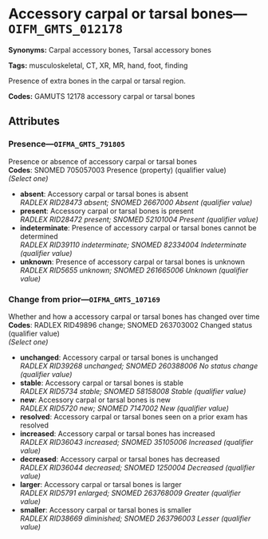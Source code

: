 # Accessory carpal or tarsal bones—`OIFM_GMTS_012178`

**Synonyms:** Carpal accessory bones, Tarsal accessory bones

**Tags:** musculoskeletal, CT, XR, MR, hand, foot, finding

Presence of extra bones in the carpal or tarsal region.

**Codes:** GAMUTS 12178 accessory carpal or tarsal bones

## Attributes

### Presence—`OIFMA_GMTS_791805`

Presence or absence of accessory carpal or tarsal bones  
**Codes**: SNOMED 705057003 Presence (property) (qualifier value)  
*(Select one)*

- **absent**: Accessory carpal or tarsal bones is absent  
_RADLEX RID28473 absent; SNOMED 2667000 Absent (qualifier value)_
- **present**: Accessory carpal or tarsal bones is present  
_RADLEX RID28472 present; SNOMED 52101004 Present (qualifier value)_
- **indeterminate**: Presence of accessory carpal or tarsal bones cannot be determined  
_RADLEX RID39110 indeterminate; SNOMED 82334004 Indeterminate (qualifier value)_
- **unknown**: Presence of accessory carpal or tarsal bones is unknown  
_RADLEX RID5655 unknown; SNOMED 261665006 Unknown (qualifier value)_

### Change from prior—`OIFMA_GMTS_107169`

Whether and how a accessory carpal or tarsal bones has changed over time  
**Codes**: RADLEX RID49896 change; SNOMED 263703002 Changed status (qualifier value)  
*(Select one)*

- **unchanged**: Accessory carpal or tarsal bones is unchanged  
_RADLEX RID39268 unchanged; SNOMED 260388006 No status change (qualifier value)_
- **stable**: Accessory carpal or tarsal bones is stable  
_RADLEX RID5734 stable; SNOMED 58158008 Stable (qualifier value)_
- **new**: Accessory carpal or tarsal bones is new  
_RADLEX RID5720 new; SNOMED 7147002 New (qualifier value)_
- **resolved**: Accessory carpal or tarsal bones seen on a prior exam has resolved  
- **increased**: Accessory carpal or tarsal bones has increased  
_RADLEX RID36043 increased; SNOMED 35105006 Increased (qualifier value)_
- **decreased**: Accessory carpal or tarsal bones has decreased  
_RADLEX RID36044 decreased; SNOMED 1250004 Decreased (qualifier value)_
- **larger**: Accessory carpal or tarsal bones is larger  
_RADLEX RID5791 enlarged; SNOMED 263768009 Greater (qualifier value)_
- **smaller**: Accessory carpal or tarsal bones is smaller  
_RADLEX RID38669 diminished; SNOMED 263796003 Lesser (qualifier value)_